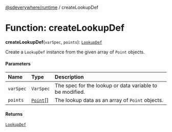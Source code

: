 [@sdeverywhere/runtime](../index.md) / createLookupDef

# Function: createLookupDef

**createLookupDef**(`varSpec`, `points`): [`LookupDef`](../interfaces/LookupDef.md)

Create a `LookupDef` instance from the given array of `Point` objects.

#### Parameters

| Name | Type | Description |
| :------ | :------ | :------ |
| `varSpec` | `VarSpec` | The spec for the lookup or data variable to be modified. |
| `points` | [`Point`](../interfaces/Point.md)[] | The lookup data as an array of `Point` objects. |

#### Returns

[`LookupDef`](../interfaces/LookupDef.md)
